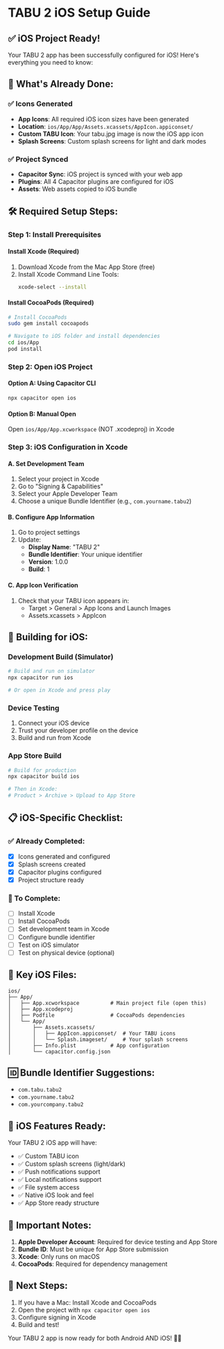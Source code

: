 # TABU 2 iOS Setup Guide

## ✅ iOS Project Ready!

Your TABU 2 app has been successfully configured for iOS! Here's everything you need to know:

## 📱 What's Already Done:

### ✅ Icons Generated
- **App Icons**: All required iOS icon sizes have been generated
- **Location**: `ios/App/App/Assets.xcassets/AppIcon.appiconset/`
- **Custom TABU Icon**: Your tabu.jpg image is now the iOS app icon
- **Splash Screens**: Custom splash screens for light and dark modes

### ✅ Project Synced
- **Capacitor Sync**: iOS project is synced with your web app
- **Plugins**: All 4 Capacitor plugins are configured for iOS
- **Assets**: Web assets copied to iOS bundle

## 🛠️ Required Setup Steps:

### Step 1: Install Prerequisites

#### Install Xcode (Required)
1. Download Xcode from the Mac App Store (free)
2. Install Xcode Command Line Tools:
   ```bash
   xcode-select --install
   ```

#### Install CocoaPods (Required)
```bash
# Install CocoaPods
sudo gem install cocoapods

# Navigate to iOS folder and install dependencies
cd ios/App
pod install
```

### Step 2: Open iOS Project

#### Option A: Using Capacitor CLI
```bash
npx capacitor open ios
```

#### Option B: Manual Open
Open `ios/App/App.xcworkspace` (NOT .xcodeproj) in Xcode

### Step 3: iOS Configuration in Xcode

#### A. Set Development Team
1. Select your project in Xcode
2. Go to "Signing & Capabilities"
3. Select your Apple Developer Team
4. Choose a unique Bundle Identifier (e.g., `com.yourname.tabu2`)

#### B. Configure App Information
1. Go to project settings
2. Update:
   - **Display Name**: "TABU 2"
   - **Bundle Identifier**: Your unique identifier
   - **Version**: 1.0.0
   - **Build**: 1

#### C. App Icon Verification
1. Check that your TABU icon appears in:
   - Target > General > App Icons and Launch Images
   - Assets.xcassets > AppIcon

## 🚀 Building for iOS:

### Development Build (Simulator)
```bash
# Build and run on simulator
npx capacitor run ios

# Or open in Xcode and press play
```

### Device Testing
1. Connect your iOS device
2. Trust your developer profile on the device
3. Build and run from Xcode

### App Store Build
```bash
# Build for production
npx capacitor build ios

# Then in Xcode:
# Product > Archive > Upload to App Store
```

## 📋 iOS-Specific Checklist:

### ✅ Already Completed:
- [x] Icons generated and configured
- [x] Splash screens created
- [x] Capacitor plugins configured
- [x] Project structure ready

### 🔄 To Complete:
- [ ] Install Xcode
- [ ] Install CocoaPods
- [ ] Set development team in Xcode
- [ ] Configure bundle identifier
- [ ] Test on iOS simulator
- [ ] Test on physical device (optional)

## 🎯 Key iOS Files:

```
ios/
├── App/
│   ├── App.xcworkspace          # Main project file (open this)
│   ├── App.xcodeproj
│   ├── Podfile                  # CocoaPods dependencies
│   └── App/
│       ├── Assets.xcassets/
│       │   ├── AppIcon.appiconset/  # Your TABU icons
│       │   └── Splash.imageset/     # Your splash screens
│       ├── Info.plist           # App configuration
│       └── capacitor.config.json
```

## 🆔 Bundle Identifier Suggestions:
- `com.tabu.tabu2`
- `com.yourname.tabu2`
- `com.yourcompany.tabu2`

## 🌟 iOS Features Ready:

Your TABU 2 iOS app will have:
- ✅ Custom TABU icon
- ✅ Custom splash screens (light/dark)
- ✅ Push notifications support
- ✅ Local notifications support
- ✅ File system access
- ✅ Native iOS look and feel
- ✅ App Store ready structure

## 🚨 Important Notes:

1. **Apple Developer Account**: Required for device testing and App Store
2. **Bundle ID**: Must be unique for App Store submission
3. **Xcode**: Only runs on macOS
4. **CocoaPods**: Required for dependency management

## 🎉 Next Steps:

1. If you have a Mac: Install Xcode and CocoaPods
2. Open the project with `npx capacitor open ios`
3. Configure signing in Xcode
4. Build and test!

Your TABU 2 app is now ready for both Android AND iOS! 🚀📱
